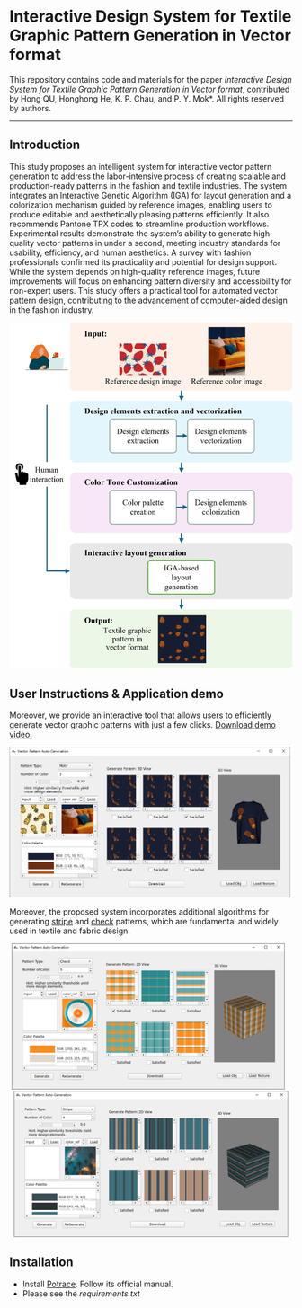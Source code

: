 # Interactive Design System for Textile Graphic Pattern Generation in Vector format
This repository contains code and materials for the paper _Interactive Design System for Textile Graphic Pattern Generation in Vector format_, contributed by Hong QU, Honghong He, K. P. Chau, and P. Y. Mok*. All rights reserved by authors.

-----
## Introduction
This study proposes an intelligent system for interactive vector pattern generation to address the labor-intensive process of creating scalable and production-ready patterns in the fashion and textile industries. The system integrates an Interactive Genetic Algorithm (IGA) for layout generation and a colorization mechanism guided by reference images, enabling users to produce editable and aesthetically pleasing patterns efficiently. It also recommends Pantone TPX codes to streamline production workflows. Experimental results demonstrate the system’s ability to generate high-quality vector patterns in under a second, meeting industry standards for usability, efficiency, and human aesthetics. A survey with fashion professionals confirmed its practicality and potential for design support. While the system depends on high-quality reference images, future improvements will focus on enhancing pattern diversity and accessibility for non-expert users. This study offers a practical tool for automated vector pattern design, contributing to the advancement of computer-aided design in the fashion industry.

![The method pipeline.](assets/framework.png)

## User Instructions & Application demo
Moreover, we provide an interactive tool that allows users to efficiently generate vector graphic patterns with just a few clicks. [Download demo video.](assets/demo_motif.mp4)

<img src="assets/demo.png" alt="Demo Image" width="500">

Moreover, the proposed system incorporates additional algorithms for generating [stripe](assets/demo_stripe.mp4) and [check](assets/demo_check.mp4) patterns, which are fundamental and widely used in textile and fabric design. 

<p align="center">
  <img src="assets/demo_check.png" alt="Demo: Set threshold to 0.55" style="height: 260px; margin-right: 10px;" />
  <img src="assets/demo_stripe.png" alt="Demo: Set threshold to 0.85" style="height: 260px;" />
</p>


## Installation
- Install [Potrace](https://potrace.sourceforge.net/). Follow its official manual.
- Please see the _requirements.txt_
  
